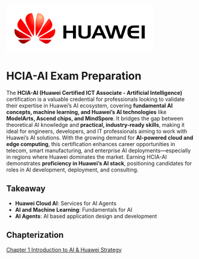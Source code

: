 <img src="download (1).png"/>

# HCIA-AI Exam Preparation

The **HCIA-AI (Huawei Certified ICT Associate - Artificial Intelligence)** certification is a valuable credential for professionals looking to validate their expertise in Huawei’s AI ecosystem, covering **fundamental AI concepts, machine learning, and Huawei’s AI technologies** like **ModelArts, Ascend chips, and MindSpore**. It bridges the gap between theoretical AI knowledge and **practical, industry-ready skills**, making it ideal for engineers, developers, and IT professionals aiming to work with Huawei’s AI solutions. With the growing demand for **AI-powered cloud and edge computing**, this certification enhances career opportunities in telecom, smart manufacturing, and enterprise AI deployments—especially in regions where Huawei dominates the market. Earning HCIA-AI demonstrates **proficiency in Huawei’s AI stack**, positioning candidates for roles in AI development, deployment, and consulting.  

## Takeaway
- **Huawei Cloud AI**: Services for AI Agents
- **AI and Machine Learning**: Fundamentals for AI
- **AI Agents**: AI based application design and development

## Chapterization

[Chapter 1 Introduction to AI & Huawei Strategy](Chapter_01/README.md)
